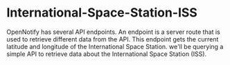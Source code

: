 # International-Space-Station-ISS
OpenNotify has several API endpoints. An endpoint is a server route that is used to retrieve different data from the API. This endpoint gets the current latitude and longitude of the International Space Station. we'll be querying a simple API to retrieve data about the International Space Station (ISS). 
